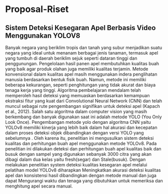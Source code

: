 # Proposal-Riset
## Sistem Deteksi Kesegaran Apel Berbasis Video Menggunakan YOLOV8
Banyak negara yang beriklim tropis dan tanah yang subur menjadikan suatu negara yang ideal untuk menanam berbagai jenis tanaman, termasuk apel yang tumbuh di daerah beriklim sejuk seperti dataran tinggi dan penggunungan.  Pengelolaan hasil panen apel membutuhkan kualitas buah yang baik agar produk olahan juga memiliki kualitas terjamin. Metode konvensional dalam kualitas apel masih menggunakan indera penglihatan manusia berdasarkan bentuk fisik buah. Namun, metode ini memiliki beberapa kekurangan, seperti penghitungan yang tidak akurat dan biaya tenaga kerja yang tinggi.
Algoritma pembelajaran mendalam telah memperoleh hasil deteksi yang memuaskan berdasarkan kemampuan ekstraksi fitur yang kuat dari Convolutional Neural Network (CNN) dan telah muncul sebagai rute pengembangan signifikan untuk deteksi apel (Kapach et al., 2012). Salah satu algoritma dalam computer vision yang masih berkembang dan banyak digunakan saat ini adalah metode YOLO (You Only Look Once). Pengembangan metode yolo dengan algoritma CNN yaitu YOLOv8 memiliki kinerja yang lebih baik dalam hal akurasi dan kecepatan dalam proses deteksi objek dibandingkan dengan versi YOLO yang sebelumnya .
Oleh karena itu, penelitian ini mengusulkan sistem deteksi kualitas dan perhitungan buah apel menggunakan metode YOLOv8. Pada penelitian ini dilakukan deteksi dan perhitungan buah apel kualitas baik dan busuk dengan sampel yang digunakan sebanyak 3000 citra yang akan dibagi dalam dua kelas yaitu fresh(segar) dan Stale(busuk). Dengan melakukan penelitian system deteksi kualitas kesegaran apel melalui pelatihan model YOLOv8 diharapkan Meningkatkan akurasi deteksi kualitas apel dan konsistensi hasil dibandingkan dengan metode manual dan juga dapat Mengurangi waktu dan tenaga yang dibutuhkan untuk memeriksa dan menghitung apel secara manual.

